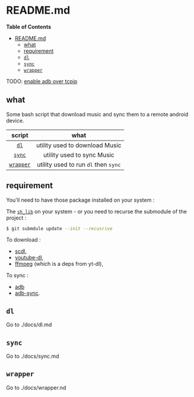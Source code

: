 # README.md

<!-- markdown-toc start - Don't edit this section. Run M-x markdown-toc-refresh-toc -->
**Table of Contents**

- [README.md](#readmemd)
    - [what](#what)
    - [requirement](#requirement)
    - [`dl`](#dl)
    - [`sync`](#sync)
    - [`wrapper`](#wrapper)

<!-- markdown-toc end -->

TODO: [enable adb over tcpip](7)

## what

Some bash script that download music and sync them to a remote android device.

| script                | what                                 |
| :-:                   | :-:                                  |
| [`dl`](#dl)           | utility used to download Music       |
| [`sync`](#sync)       | utility used to sync Music           |
| [`wrapper`](#wrapper) | utility used to run `dl` then `sync` |

## requirement

You'll need to have those package installed on your system :

The [`sh_lib`][6] on your system - or you need to recurse the submodule of the project :
```bash
$ git submdule update --init --recusrive
```

To download :

- [scdl][1], 
- [youtube-dl](2), 
- [ffmpeg](3) (which is a deps from yt-dl),

To sync :

- [adb](4)
- [adb-sync](5).

## `dl`

Go to ./docs/dl.md

## `sync`

Go to ./docs/sync.md

## `wrapper`

Go to ./docs/wrapper.nd

[1]: https://github.com/flyingrub/scdl
[2]: https://github.com/ytdl-org/youtube-dl
[3]: https://ffmpeg.org/
[4]: https://developer.android.com/studio/command-line/adb
[5]: https://github.com/google/adb-sync
[6]: https://github.com/burgesQ/sh_lib
